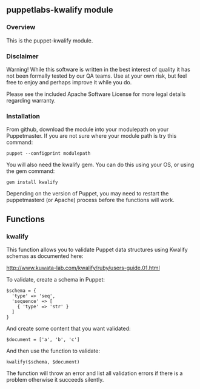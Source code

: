 ## puppetlabs-kwalify module

### Overview

This is the puppet-kwalify module.

### Disclaimer

Warning! While this software is written in the best interest of quality it has not been formally tested by our QA teams. Use at your own risk, but feel free to enjoy and perhaps improve it while you do.

Please see the included Apache Software License for more legal details regarding warranty.

### Installation

From github, download the module into your modulepath on your Puppetmaster. If you are not sure where your module path is try this command:

    puppet --configprint modulepath

You will also need the kwalify gem. You can do this using your OS, or using the gem
command:

    gem install kwalify

Depending on the version of Puppet, you may need to restart the puppetmasterd (or Apache) process before the functions will work.

## Functions

### kwalify

This function allows you to validate Puppet data structures using Kwalify 
schemas as documented here:

http://www.kuwata-lab.com/kwalify/ruby/users-guide.01.html

To validate, create a schema in Puppet:

    $schema = {
      'type' => 'seq',
      'sequence' => [
        { 'type' => 'str' }
      ]
    }

And create some content that you want validated:

    $document = ['a', 'b', 'c']

And then use the function to validate:

    kwalify($schema, $document)

The function will throw an error and list all validation errors if there is a
problem otherwise it succeeds silently.

